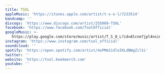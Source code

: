 ```yaml
---
title: TSOL
appleMusic: 'https://itunes.apple.com/artist/t-s-o-l/7233514'
bandcamp: ''
discogs: 'https://www.discogs.com/artist/255060-TSOL'
facebook: 'https://www.facebook.com/TsolOfficial'
googleMusic: >-
   https://play.google.com/store/music/artist/T_S_O_L?id=Alcne7jpl4nsinpjv7gamjovhyu
instagram: 'https://www.instagram.com/tsol_official'
soundcloud: ''
spotify: 'https://open.spotify.com/artist/4oPMm2idleIKLdBWgZilSi'
twitter: ''
website: 'https://tsol.keekmerch.com'
youtube: ''
---
```

